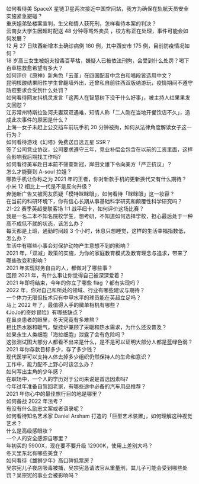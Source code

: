 如何看待美 SpaceX 星链卫星两次接近中国空间站，我方为确保在轨航天员安全实施紧急避碰？  
重庆姐弟坠楼案宣判，生父和情人获死刑，怎样看待本案的判决？  
云南女大学生因超时配送 48 分钟辱骂外卖员 ，校方称正在处理，事件可能会如何发展？  
12 月 27 日陕西新增本土确诊病例 180 例，其中西安市 175 例，目前防疫情况如何？  
18 岁高三女生被姐夫投毒百草枯，嫌疑人已被依法刑拘，会受到什么处罚？喝下百草枯救愈希望有多大？  
如何评价《原神》新角色「云堇」在四国配音中念白和唱段皆选用中文？  
昆明核酸结果阳性学生曾翻墙外出，还曾私自前往西双版纳游玩，疫情期间不遵守防疫要求会受到什么处罚？  
如何看待网友抖机灵发言「这两人在智慧树下没干什么好事」，被主持人红果果发文回怼？  
江苏常州特斯拉坠河夫妻双双遇难，知情人称「二人刚在当地开餐饮店不久」，造成此次事件的原因是什么？  
上海一女子未赶上公交挡车前玩手机 20 分钟被拘，如何从法律角度解读女子这一行为？  
如何看待游戏《幻塔》免费送自选五星 SSR？  
签了公司竞业协议，公司要求遵守三年，竞业补偿金包含在以前的工资里面，这样会影响我后期找工作吗?  
如何看待美军赴日本前不筛查新冠，岸田文雄下令向美方「严正抗议」？  
怎么才能娶到 A-soul 拉姐？  
哪款手机让你称之为 2021 年的王者，你对新款手机的更新换代又有什么期待？  
小米 12 相比上一代是不是反向升级？  
奔驰新广告又被网友质疑「模特眯眯眼」，如何看待「眯眯眼」这一妆容？  
在当前的科研环境下，你有信心长期从事基础科学研究和颠覆性科学研究吗？  
21-22 赛季英超曼联客场 1:1 战平纽卡，如何评价这场比赛？  
我是一名二本不知名院校学生，想考研，不知道如何选择学校，担心最后处于一种高不成低不就的状态，该怎么办？  
每天都是上班，通勤时间超 3 个小时，休息只想睡觉，这样的生活幸福指数低，怎么办？  
生活中有哪些小事会对保护动物产生意想不到的影响？  
2021 年，「双减」政策的实施，为你的家庭教育模式及教育理念与追求，带来了哪些改变和影响？  
2021 年实现财务自由的人，都做对了哪些事？  
回顾 2021 年，有什么事让你觉得自己被深深爱着？  
2021 年即将结束，今年的你立了哪些 flag ？都有实现吗？  
2022 年，你对自己和所处的领域、行业有哪些建议与期待？  
一个体力无限但技术只有中甲水平的球员能在英超立足吗？  
马上 2022 年了，最值得入手的微单相机有哪些？  
《JoJo的奇妙冒险》有哪些缺点？  
在鼻炎患者的眼里，冬天究竟有多难熬？  
相比热水器和暖气，壁挂炉兼顾了采暖和热水需求，为什么还没普及？  
如果永生人类细胞「海拉细胞」泄露了会有危险吗？  
这张测试图大部分人都看不出来是什么，是不是可以证明大部分人都是蓝绿色弱？  
2021 年你存款目标多少，存了多少钱？  
现代医学可以支持人体去掉多少组织仍然保持人的生命和意识？  
工作中，能力配不上野心时该怎么办？  
如何写出主角的少年感？  
在职场中，一个人的学历对于公司来说是首选因素吗?  
今年过年准备自驾回老家，有哪些途中必备的汽车用品推荐？  
2021 年你心中的最佳旅行目的地是哪里？  
如何备战 2022 年法考？  
有没有什么励志文案或者语录呢？  
如何看待知名艺术家 Daniel Arsham 打造的「巨型艺术装置」，如何理解这种视觉艺术？  
什么是高级感眼妆？  
一个人的安全感源自哪里？  
年初买的 5900X，现在要不要升级 12900K，使用上差别大吗？  
冬天里东北有哪些美食？  
如何看待《雄狮少年》高口碑低票房？  
吴宗宪儿子夜店吸毒被捕，吴宗宪恳请法官从重量刑，其儿子可能会受到哪些处罚？吴宗宪的事业会被影响吗？  
